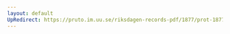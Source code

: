 ```yaml
---
layout: default
UpRedirect: https://pruto.im.uu.se/riksdagen-records-pdf/1877/prot-1877--ak--034/prot-1877--ak--034_007.pdf
---
```

